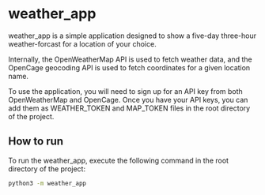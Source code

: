 # weather_app

weather_app is a simple application designed to show a
five-day three-hour weather-forcast for a location of your choice.

Internally, the OpenWeatherMap API is used to fetch weather data,
and the OpenCage geocoding API is used to fetch coordinates for a
given location name.

To use the application, you will need to sign up for an API key
from both OpenWeatherMap and OpenCage. Once you have your API keys,
you can add them as WEATHER_TOKEN and MAP_TOKEN files in the root
directory of the project.

## How to run

To run the weather_app, execute the following command in the root
directory of the project:

```bash
python3 -m weather_app
```